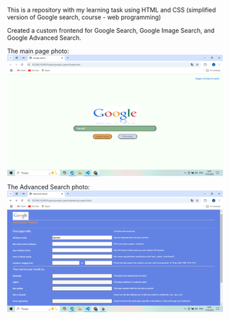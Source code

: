 This is a repository with my learning task using HTML and CSS (simplified version of Google search, course - web programming)

Created a custom frontend for Google Search, Google Image Search, and Google Advanced Search.

The main page photo:
![image](image/main%20page%20Search.png)

The Advanced Search photo:
![image](image/advanced%20search.png)
